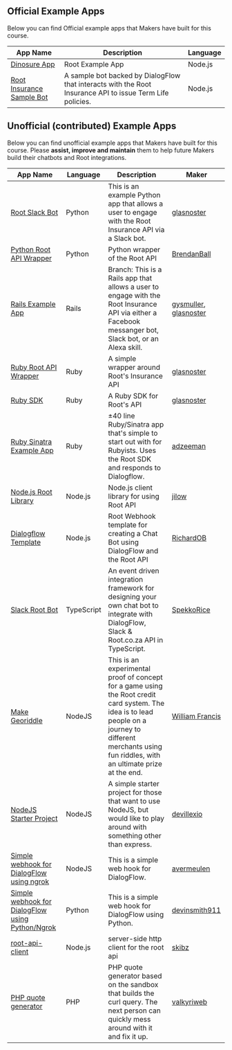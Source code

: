 
Official Example Apps
-----
Below you can find Official example apps that Makers have built for this course.

| App Name      |Description    |Language|
| ------------- |-------------| -----|
| [Dinosure App](https://github.com/RootBank/dinosure)| Root Example App | Node.js |
| [Root Insurance Sample Bot](https://github.com/root-community/node-insurance-sample-bot) | A sample bot backed by DialogFlow that interacts with the Root Insurance API to issue Term Life policies.| Node.js |


Unofficial (contributed) Example Apps
-----
Below you can find unofficial example apps that Makers have built for this course.
Please <b>assist, improve and maintain</b> them to help future Makers build their chatbots and Root integrations.


| App Name      |Language    |Description|Maker|
| ------------- |-------------| -----| -----|
| [Root Slack Bot](https://github.com/Offerzen/make-python)|Python      | This is an example Python app that allows a user to engage with the Root Insurance API via a Slack bot.| [glasnoster](https://github.com/glasnoster)      |
| [Python Root API Wrapper](https://github.com/BrendanBall/root-insurance-python)     | Python     |   Python wrapper of the Root API | [BrendanBall](https://github.com/BrendanBall)      |
| [Rails Example App](https://github.com/Offerzen/make-rails/tree/make-fuza)     | Rails     |   Branch: This is a Rails app that allows a user to engage with the Root Insurance API via either a Facebook messanger bot, Slack bot, or an Alexa skill. | [gysmuller](https://github.com/gysmuller), [glasnoster](https://github.com/glasnoster)  |
| [Ruby Root API Wrapper](https://github.com/RootBank/root-insurance-ruby)     | Ruby     |   A simple wrapper around Root's Insurance API | [glasnoster](https://github.com/glasnoster)  |
| [Ruby SDK](https://github.com/RootBank/root-ruby)     | Ruby     |   A Ruby SDK for Root's API | [glasnoster](https://github.com/glasnoster)  |
| [Ruby Sinatra Example App](https://github.com/RootBank/root-ruby)     | Ruby     |   ±40 line Ruby/Sinatra app that's simple to start out with for Rubyists. Uses the Root SDK and responds to Dialogflow.    | [adzeeman](https://github.com/adzeeman/grok_tharr)  |
| [Node.js Root Library](https://github.com/jilow/root-nodejs)     | Node.js      |   Node.js client library for using Root API| [jilow](https://github.com/jilow)  |
| [Dialogflow Template](https://github.com/RichardOB/root-chatbot-webhook-nodejs)     | Node.js      |   Root Webhook template for creating a Chat Bot using DialogFlow and the Root API| [RichardOB](https://github.com/RichardOB)  |
| [Slack Root Bot](https://github.com/SpekkoRice/root-bot)     | TypeScript      |   An event driven integration framework for designing your own chat bot to integrate with DialogFlow, Slack & Root.co.za API in TypeScript.| [SpekkoRice](https://github.com/SpekkoRice)      |
| [Make Georiddle](https://github.com/William-Francis/make-georiddle)     | NodeJS      |   This is an experimental proof of concept for a game using the Root credit card system. The idea is to lead people on a journey to different merchants using fun riddles, with an ultimate prize at the end.| [William Francis](https://github.com/William-Francis)      |
| [NodeJS Starter Project](https://github.com/devillexio/koa-starter)     | NodeJS      |   A simple starter project for those that want to use NodeJS, but would like to play around with something other than express.| [devillexio](https://github.com/devillexio)      |
| [Simple webhook for DialogFlow using ngrok](https://github.com/avermeulen/dialogflow-webhook-ngrok)     | NodeJS      |   This is a simple web hook for DialogFlow.| [avermeulen](https://github.com/avermeulen)      |
| [Simple webhook for DialogFlow using Python/Ngrok](https://github.com/devinsmith911/dialogflow-webhook-python)     | Python      |   This is a simple web hook for DialogFlow using Python.| [devinsmith911](https://github.com/devinsmith911)      |
| [root-api-client](https://github.com/skibz/root-api-client) | Node.js | server-side http client for the root api | [skibz](https://github.com/skibz) |
| [PHP quote generator](https://github.com/valkyriweb/php-root-mikeday)|PHP      | PHP quote generator based on the sandbox that builds the curl query. The next person can quickly mess around with it and fix it up.| [valkyriweb](https://github.com/valkyriweb)      |
